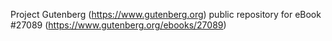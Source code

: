 Project Gutenberg (https://www.gutenberg.org) public repository for eBook #27089 (https://www.gutenberg.org/ebooks/27089)
